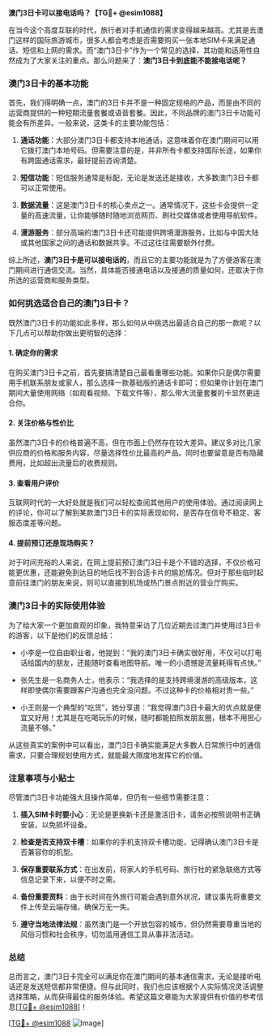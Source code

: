 **澳门3日卡可以接电话吗？【TG💪+ @esim1088】**

在当今这个高度互联的时代，旅行者对手机通信的需求变得越来越高。尤其是去澳门这样的国际旅游城市，很多人都会考虑是否需要购买一张本地SIM卡来满足通话、短信和上网的需求。而“澳门3日卡”作为一个常见的选择，其功能和适用性自然成为了大家关注的重点。那么问题来了：**澳门3日卡到底能不能接电话呢？**

### 澳门3日卡的基本功能

首先，我们得明确一点，澳门的3日卡并不是一种固定规格的产品，而是由不同的运营商提供的一种短期流量套餐或语音套餐。因此，不同品牌的澳门3日卡功能可能会有所差异。一般来说，这类卡的主要功能包括：

1. **通话功能**：大部分澳门3日卡都支持本地通话，这意味着你在澳门期间可以用它拨打澳门本地号码。但需要注意的是，并非所有卡都支持国际长途，如果你有跨国通话需求，最好提前咨询清楚。
   
2. **短信功能**：短信服务通常是标配，无论是发送还是接收，大多数澳门3日卡都可以正常使用。

3. **数据流量**：这是澳门3日卡的核心卖点之一。通常情况下，这些卡会提供一定量的高速流量，让你能够随时随地浏览网页、刷社交媒体或者使用导航软件。

4. **漫游服务**：部分高端的澳门3日卡还可能提供跨境漫游服务，比如与中国大陆或其他国家之间的通话和数据共享。不过这往往需要额外付费。

综上所述，**澳门3日卡是可以接电话的**，而且它的主要功能就是为了方便游客在澳门期间进行通信交流。当然，具体能否接通电话以及接通的质量如何，还取决于你所选的运营商和服务类型。

### 如何挑选适合自己的澳门3日卡？

既然澳门3日卡的功能如此多样，那么如何从中挑选出最适合自己的那一款呢？以下几点可以帮助你做出更明智的选择：

#### 1. 确定你的需求
在购买澳门3日卡之前，首先要搞清楚自己最看重哪些功能。如果你只是偶尔需要用手机联系朋友或家人，那么选择一款基础版的通话卡即可；但如果你计划在澳门期间大量使用网络（如观看视频、下载文件等），那么带大流量套餐的卡显然更适合你。

#### 2. 关注价格与性价比
虽然澳门3日卡的价格普遍不高，但在市面上仍然存在较大差异。建议多对比几家供应商的价格和服务内容，尽量选择性价比最高的产品。同时也要留意是否有隐藏费用，比如超出流量后的收费规则。

#### 3. 查看用户评价
互联网时代的一大好处就是我们可以轻松查阅其他用户的使用体验。通过阅读网上的评论，你可以了解到某款澳门3日卡的实际表现如何，是否存在信号不稳定、客服态度差等问题。

#### 4. 提前预订还是现场购买？
对于时间充裕的人来说，在网上提前预订澳门3日卡是个不错的选择，不仅价格可能更优惠，还能避免到达目的地后找不到合适卡片的尴尬情况。但对于那些临时起意前往澳门的朋友来说，则可以直接到机场或热门景点附近的营业厅购买。

### 澳门3日卡的实际使用体验

为了给大家一个更加直观的印象，我特意采访了几位近期去过澳门并使用过3日卡的游客，以下是他们的反馈总结：

- 小李是一位自由职业者，他提到：“我的澳门3日卡确实很好用，不仅可以打电话给国内的朋友，还能随时查看地图导航。唯一的小遗憾是流量耗得有点快。”
  
- 张先生是一名商务人士，他表示：“我选择的是支持跨境漫游的高级版本，这样即使偶尔需要跟客户沟通也完全没问题。不过这种卡的价格相对贵一些。”

- 小王则是一个典型的“吃货”，她分享道：“我觉得澳门3日卡最大的优点就是便宜又好用！尤其是在吃喝玩乐的时候，随时都能拍照发朋友圈，根本不用担心流量不够。”

从这些真实的案例中可以看出，澳门3日卡确实能满足大多数人日常旅行中的通信需求，只要合理规划使用方式，就能最大限度地发挥它的价值。

### 注意事项与小贴士

尽管澳门3日卡功能强大且操作简单，但仍有一些细节需要注意：

1. **插入SIM卡时要小心**：无论是更换新卡还是激活旧卡，请务必按照说明书正确安装，以免损坏设备。

2. **检查是否支持双卡槽**：如果你的手机支持双卡槽功能，记得确认澳门3日卡是否兼容你的机型。

3. **保存重要联系方式**：在出发前，将家人的手机号码、旅行社的紧急联络方式等信息记录下来，以便不时之需。

4. **备份重要资料**：由于长时间在外旅行可能会遇到意外状况，建议事先将重要文件上传至云端存储，确保万无一失。

5. **遵守当地法律法规**：虽然澳门是一个开放包容的城市，但仍然需要尊重当地的风俗习惯和社会秩序，切勿滥用通信工具从事非法活动。

### 总结

总而言之，澳门3日卡完全可以满足你在澳门期间的基本通信需求，无论是接听电话还是发送短信都非常便捷。但与此同时，我们也应该根据个人实际情况灵活调整选择策略，从而获得最佳的服务体验。希望这篇文章能为大家提供有价值的参考信息[[TG💪+ @esim1088](https://t.me/s/esim1088)]！

[[TG💪+ @esim1088](https://t.me/s/esim1088) ![Image](https://i.postimg.cc/4NQfJmqS/Snipaste-2025-05-13-00-14-12.png)]